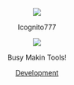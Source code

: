 <p align="center">  
<img src="https://tenor.com/view/sukuna-hair-back-jujutsu-kaisen-gif-19182152">
</p>
<p align="center">
    Icognito777
<p align="center">  
<img src="https://komarev.com/ghpvc/?username=Icognito777&color=grey">
</p>
<p align="center">
Busy Makin Tools!
<p align="center">
    <a href="https://discord.gg/hrFgrcUPgJ">Development</a>

